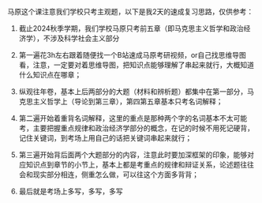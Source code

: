 马原这个课注意我们学校只考主观题，以下是我2天的速成复习思路，仅供参考：

1. 截止2024秋季学期，我们学校马原只考前五章（即马克思主义哲学和政治经济学），不涉及科学社会主义部分

2. 第一遍花3h左右跟着随便找一个B站速成马原考研视频，or自己找思维导图看，注意，一定要对着思维导图，把知识点能够理解了串起来就行，大概知道什么知识点在哪章；

3. 纵观往年卷，基本上后两部分的大题（材料和辨析题）都集中在第一部分，马克思主义哲学上（导论到第三章），第四第五章基本只考名词解释；
4. 第二遍开始着重背名词解释，这里的重点是那种两个字的名词基本不太可能考，主要把握重点规律和政治经济学部分的概念，在记的时候不用死记硬背，记住关键词，到考场上用自己的话把关键词串起来就行；
5. 第三遍开始背后面两个大题部分的内容，注意此时要加深框架的印象，能够对应知识点到章节的小节上，基本上都是考重点的规律和辩证关系，论述题往往会和现实部分相连，侧重怎么做，可以往这个方面多背背；
6. 最后就是考场上多写，多写，多写